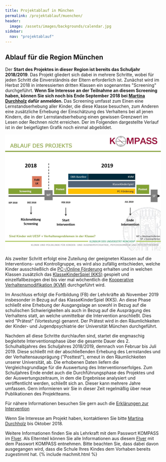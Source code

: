 ```yaml
---
title: Projektablauf in München
permalink: /projektablauf/muenchen/
header:
  image: /assets/images/backgrounds/calendar.jpg
sidebar:
  nav: "projektablauf"
---
```


## Ablauf für die Region München

Der **Start des Projektes in dieser Region ist bereits das Schuljahr 2018/2019**. 
Das Projekt gliedert sich dabei in mehrere Schritte, wobei für jeden Schritt die Einverständnis der Eltern erforderlich ist. Zunächst wird im Herbst 2018 in interessierten dritten Klassen ein sogenanntes "Screening" durchgeführt. **Wenn Sie Interesse an der Teilnahme an diesem Screening haben, können Sie sich noch bis Ende September 2018 bei [Martina Durchholz](http://www.kompass-forschung.de/team/#Martina+Durchholz%2C+M.+Sc.) dafür anmelden.** Das Screening umfasst zum Einen eine Lernstandserhebung aller Kinder, die diese Klasse besuchen, zum Anderen eine zusätzliche Erhebung der Einschätzung des Verhaltens bei all jenen Kindern, die in der Lernstandserhebung einen gewissen Grenzwert im Lesen oder Rechnen nicht erreichen. Der im Folgenden dargestellte Verlauf ist in der beigefügten Grafik noch einmal abgebildet.

![Grafik zum Projektablauf München](/assets/images/Ablauf_MUC.JPG)

Als zweiter Schritt erfolgt eine Zuteilung der geeigneten Klassen auf die Interventions- und Kontrollgruppe, es wird also zufällig entschieden, welche Kinder ausschließlich die [PC-/Online Förderung](http://www.kompass-forschung.de/ueber-die-studie/interventionen/#ii-pc--online-gest%C3%BCtzte-f%C3%B6rderung-der-schulischen-schwierigkeiten) erhalten und in welchen Klassen zusätzlich das [KlasseKinderSpiel (KKS)](http://www.kompass-forschung.de/ueber-die-studie/interventionen/) gespielt und einzelfallbezogen drei bis vier mal wöchentlich die [Kooperative Verhaltensmodifikation (KVM)](http://www.kompass-forschung.de/ueber-die-studie/interventionen/) durchgeführt wird.

Im Anschluss erfolgt die Fortbildung (FB) der Lehrkräfte ab November 2019 insbesonder in Bezug auf das KlasseKinderSpiel (KKS). An diese Phase schließt eine Erhebung der Ausgangslage an sowohl in Bezug auf die schulischen Schwierigkeiten als auch in Bezug auf die Ausprägung des Verhaltens statt, an welche unmittelbar die Intervention anschließt. Dies wird "Prätest" (Vortestung) genannt. Der Prätest wird in den Räumlichkeiten der Kinder- und Jugendpsychiatrie der Universität München durchgeführt.

Nachdem all diese Schritte durchlaufen sind, startet die engmaschig begleitete Interventionsphase über die gesamte Dauer des 2. Schulhalbjahres des Schuljahres 2018/2019, demnach von Februar bis Juli 2019. 
Diese schließt mit der abschließenden Erhebung des Lernstandes und der Verhaltensausprägung ("Posttest"), erneut in den Räumlichkeiten unserer Universität, ab. Die erhobenen Daten liefern die Vergleichsgrundlage für die Auswertung des Interventionserfolges. 
Zum Schuljahres Ende endet auch die Durchführungsphase des Projektes und der Auswertungszeitraum, in dem die Ergebnisse analysiert und veröffentlicht werden, schließt sich an. Dieser kann mehrere Jahre umfassen. Gern informieren wir Sie in dieser Zeit regelmäßig über neue Publikationen des Projektteams.



Für nähere Informationen besuchen Sie gern auch die [Erklärungen zur Intervention](http://www.kompass-forschung.de/ueber-die-studie/interventionen/) 

Wenn Sie Interesse am Projekt haben, kontaktieren Sie bitte [Martina Durchholz](http://www.kompass-forschung.de/team/#Martina+Durchholz%2C+M.+Sc.) bis Oktober 2018.

Weitere Informationen finden Sie als Lehrkraft mit dem Passwort KOMPASS im [Flyer](https://boxup.uni-potsdam.de/index.php/s/Wm5fnLkIYbqUDm1).
Als Elternteil können Sie alle Informationen aus diesem [Flyer](https://boxup.uni-potsdam.de/index.php/s/MeGkVttG1EA4sH5) mit dem Passwort KOMPASS entnehmen. Bitte beachten Sie, dass dabei davon ausgegangen wird, dass die Schule Ihres Kindes dem Vorhaben bereits zugestimmt hat.
{% include machmit.html %}



